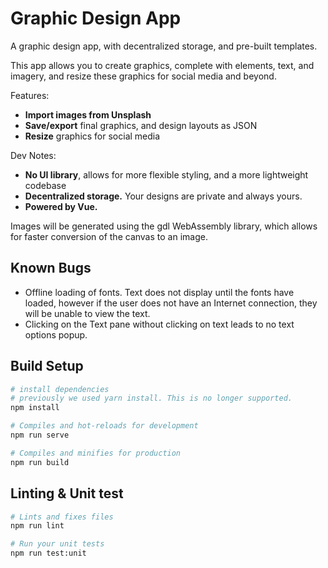 # Graphic Design App

A graphic design app, with decentralized storage, and pre-built templates. 

This app allows you to create graphics, complete with elements, text, and imagery, and resize these graphics 
for social media and beyond. 

Features:
- **Import images from Unsplash**
- **Save/export** final graphics, and design layouts as JSON
- **Resize** graphics for social media

Dev Notes:
- **No UI library**, allows for more flexible styling, and a more lightweight codebase
- **Decentralized storage.** Your designs are private and always yours.
- **Powered by Vue.**

Images will be generated using the gdl WebAssembly library, which allows for faster conversion of the canvas to an image. 

## Known Bugs
- Offline loading of fonts. Text does not display until the fonts have loaded, however if the user does not have an Internet
connection, they will be unable to view the text.
- Clicking on the Text pane without clicking on text leads to no text options popup.

## Build Setup
``` bash
# install dependencies
# previously we used yarn install. This is no longer supported.
npm install

# Compiles and hot-reloads for development
npm run serve

# Compiles and minifies for production
npm run build
```
## Linting & Unit test

``` bash
# Lints and fixes files
npm run lint

# Run your unit tests
npm run test:unit
```